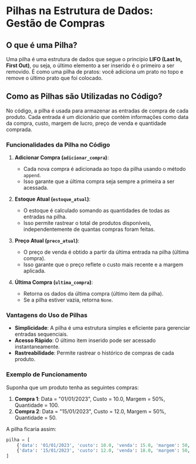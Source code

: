 # Pilhas na Estrutura de Dados: Gestão de Compras

## O que é uma Pilha?
Uma pilha é uma estrutura de dados que segue o princípio **LIFO (Last In, First Out)**, ou seja, o último elemento a ser inserido é o primeiro a ser removido. É como uma pilha de pratos: você adiciona um prato no topo e remove o último prato que foi colocado.

## Como as Pilhas são Utilizadas no Código?
No código, a pilha é usada para armazenar as entradas de compra de cada produto. Cada entrada é um dicionário que contém informações como data da compra, custo, margem de lucro, preço de venda e quantidade comprada.

### Funcionalidades da Pilha no Código

1. **Adicionar Compra (`adicionar_compra`)**:
   - Cada nova compra é adicionada ao topo da pilha usando o método `append`.
   - Isso garante que a última compra seja sempre a primeira a ser acessada.

2. **Estoque Atual (`estoque_atual`)**:
   - O estoque é calculado somando as quantidades de todas as entradas na pilha.
   - Isso permite rastrear o total de produtos disponíveis, independentemente de quantas compras foram feitas.

3. **Preço Atual (`preco_atual`)**:
   - O preço de venda é obtido a partir da última entrada na pilha (última compra).
   - Isso garante que o preço reflete o custo mais recente e a margem aplicada.

4. **Última Compra (`ultima_compra`)**:
   - Retorna os dados da última compra (último item da pilha).
   - Se a pilha estiver vazia, retorna `None`.

### Vantagens do Uso de Pilhas
- **Simplicidade**: A pilha é uma estrutura simples e eficiente para gerenciar entradas sequenciais.
- **Acesso Rápido**: O último item inserido pode ser acessado instantaneamente.
- **Rastreabilidade**: Permite rastrear o histórico de compras de cada produto.

### Exemplo de Funcionamento
Suponha que um produto tenha as seguintes compras:
1. **Compra 1**: Data = "01/01/2023", Custo = 10.0, Margem = 50%, Quantidade = 100.
2. **Compra 2**: Data = "15/01/2023", Custo = 12.0, Margem = 50%, Quantidade = 50.

A pilha ficaria assim:
```python
pilha = [
    {'data': '01/01/2023', 'custo': 10.0, 'venda': 15.0, 'margem': 50, 'quantidade': 100},
    {'data': '15/01/2023', 'custo': 12.0, 'venda': 18.0, 'margem': 50, 'quantidade': 50}
]